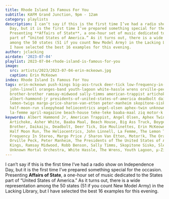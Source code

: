 ```yaml
---
title: Rhode Island Is Famous For You
subtitle: KAFM Grand Junction, 9pm - 12am
category: playlists
description: I can’t say if this is the first time I’ve had a radio show on Independence
  Day, but it is the first time I’ve prepared something special for the occasion.
  Presenting **Affairs of State**, a one-hour set of music dedicated to the States
  part of “United States of America.” As it turns out, there is a wide representation
  among the 50 states (51 if you count New Model Army) in the Lacking Library, but
  I have selected the best 16 examples for this evening.
author: jclacking
airdate: '2023-07-04'
playlist: 2023-07-04-rhode-island-is-famous-for-you
image:
  src: artists/2023/2023-07-04-erin-mckeown.jpg
  caption: Erin McKeown
index: Rhode Island Is Famous For You
tags: erin-mckeown push-kings big-ass-truck deer-tick low-frequency-in-stereo gangstagrass
  john-linnell oranges-band youth-lagoon white-hassle wrens orville-peck robb-benson
  brother-brother ramsay-midwood sally-timms american-trappist artichoke asher-white
  albert-hammond-jr presidents-of-united-states-of-america deadbolt daikaiju boygenius
  lemon-twigs margo-price-sharon-van-etten peter-manheim skopitone-sisko die-moulinettes
  half-moon-run sleepyhead heliocentrics angel-olsen aphex-twin unknown-mortal-orchestra
  la-femme april-magazine beach-house teke-teke baaba-maal ziq motor-k
keywords: Albert Hammond Jr, American Trappist, Angel Olsen, Aphex Twin, April Magazine,
  Artichoke, Asher White, Baaba Maal, Beach House, Big Ass Truck, Boygenius, Brother
  Brother, Daikaiju, Deadbolt, Deer Tick, Die Moulinettes, Erin McKeown, Gangstagrass,
  Half Moon Run, The Heliocentrics, John Linnell, La Femme, The Lemon Twigs, The Low
  Frequency In Stereo, Margo Price / Sharon Van Etten, Motor!k, The Oranges Band,
  Orville Peck, Peter Manheim, The Presidents of The United States of America, Push
  Kings, Ramsay Midwood, Robb Benson, Sally Timms, Skopitone Sisko, Sleepyhead, TEKE::TEKE,
  Unknown Mortal Orchestra, White Hassle, The Wrens, Youth Lagoon, µ-Ziq
---
```

I can’t say if this is the first time I’ve had a radio show on Independence Day, but it is the first time I’ve prepared something special for the occasion. Presenting **Affairs of State**, a one-hour set of music dedicated to the States part of “United States of America.” As it turns out, there is a wide representation among the 50 states (51 if you count New Model Army) in the Lacking Library, but I have selected the best 16 examples for this evening.
